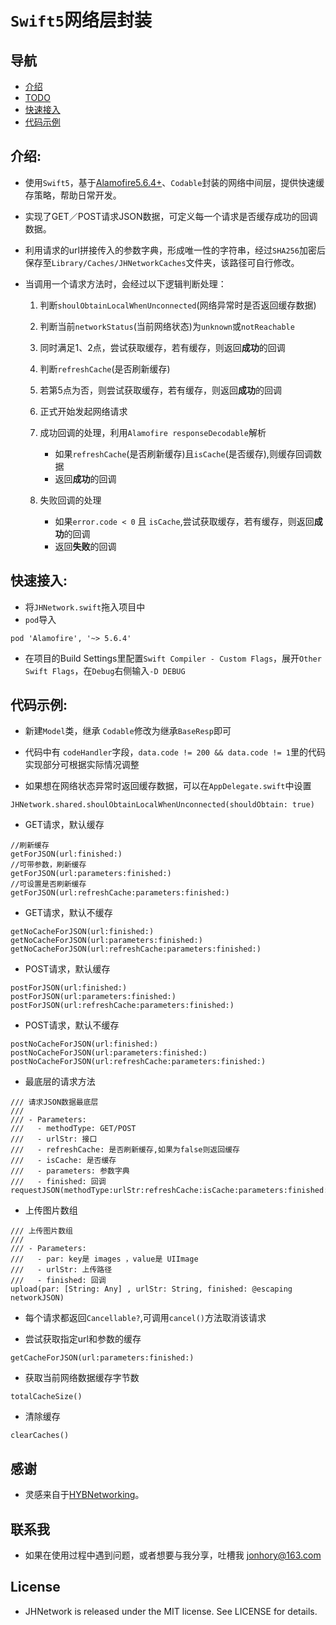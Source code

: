 # `Swift5`网络层封装

## 导航
* [介绍](#介绍)
* [TODO](#TODO)
* [快速接入](#快速接入)
* [代码示例](#代码示例)

## <a id="介绍"></a> 介绍:
* 使用`Swift5`，基于[Alamofire5.6.4+](https://github.com/Alamofire/Alamofire)、`Codable`封装的网络中间层，提供快速缓存策略，帮助日常开发。
* 实现了GET／POST请求JSON数据，可定义每一个请求是否缓存成功的回调数据。
* 利用请求的url拼接传入的参数字典，形成唯一性的字符串，经过`SHA256`加密后保存至`Library/Caches/JHNetworkCaches`文件夹，该路径可自行修改。
* 当调用一个请求方法时，会经过以下逻辑判断处理：

	1. 判断`shoulObtainLocalWhenUnconnected`(网络异常时是否返回缓存数据)
	2. 判断当前`networkStatus`(当前网络状态)为`unknown`或`notReachable`
	3. 同时满足1、2点，尝试获取缓存，若有缓存，则返回**成功**的回调 
	4. 判断`refreshCache`(是否刷新缓存)
	5. 若第5点为否，则尝试获取缓存，若有缓存，则返回**成功**的回调
	6. 正式开始发起网络请求
	7. 成功回调的处理，利用`Alamofire responseDecodable`解析
		* 如果`refreshCache`(是否刷新缓存)且`isCache`(是否缓存),则缓存回调数据
		* 返回**成功**的回调
		
	8. 失败回调的处理
		* 如果`error.code < 0` 且 `isCache`,尝试获取缓存，若有缓存，则返回**成功**的回调
		* 返回**失败**的回调


## <a id="快速接入"></a>快速接入:
* 将`JHNetwork.swift`拖入项目中
* `pod`导入
	
```
pod 'Alamofire', '~> 5.6.4'
```

* 在项目的Build Settings里配置`Swift Compiler - Custom Flags`，展开`Other Swift Flags`，在`Debug`右侧输入`-D DEBUG`

## <a id="代码示例"></a>代码示例:

* 新建`Model`类，继承 `Codable`修改为继承`BaseResp`即可

* 代码中有 `codeHandler`字段，`data.code != 200 && data.code != 1`里的代码实现部分可根据实际情况调整

* 如果想在网络状态异常时返回缓存数据，可以在`AppDelegate.swift`中设置

```
JHNetwork.shared.shoulObtainLocalWhenUnconnected(shouldObtain: true)
```

* GET请求，默认缓存

```
//刷新缓存
getForJSON(url:finished:)
//可带参数，刷新缓存
getForJSON(url:parameters:finished:)
//可设置是否刷新缓存
getForJSON(url:refreshCache:parameters:finished:)
```

* GET请求，默认不缓存

```
getNoCacheForJSON(url:finished:)
getNoCacheForJSON(url:parameters:finished:)
getNoCacheForJSON(url:refreshCache:parameters:finished:)
```

* POST请求，默认缓存

```
postForJSON(url:finished:)
postForJSON(url:parameters:finished:)
postForJSON(url:refreshCache:parameters:finished:)
```

* POST请求，默认不缓存

```
postNoCacheForJSON(url:finished:)
postNoCacheForJSON(url:parameters:finished:)
postNoCacheForJSON(url:refreshCache:parameters:finished:)
```

* 最底层的请求方法

```
/// 请求JSON数据最底层
///
/// - Parameters:
///   - methodType: GET/POST
///   - urlStr: 接口
///   - refreshCache: 是否刷新缓存,如果为false则返回缓存
///   - isCache: 是否缓存
///   - parameters: 参数字典
///   - finished: 回调
requestJSON(methodType:urlStr:refreshCache:isCache:parameters:finished:)

```

* 上传图片数组

```
/// 上传图片数组
///
/// - Parameters:
///   - par: key是 images ，value是 UIImage
///   - urlStr: 上传路径
///   - finished: 回调
upload(par: [String: Any] , urlStr: String, finished: @escaping networkJSON)
```

* 每个请求都返回`Cancellable?`,可调用`cancel()`方法取消该请求

* 尝试获取指定url和参数的缓存

```
getCacheForJSON(url:parameters:finished:)
```

* 获取当前网络数据缓存字节数

```
totalCacheSize()
```

* 清除缓存

```
clearCaches()
```

## 感谢
* 灵感来自于[HYBNetworking](https://github.com/CoderJackyHuang/HYBNetworking)。

## 联系我
* 如果在使用过程中遇到问题，或者想要与我分享，吐槽我 <jonhory@163.com>

## License
* JHNetwork is released under the MIT license. See LICENSE for details.
